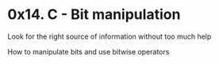 # 0x14. C - Bit manipulation




Look for the right source of information without too much help

How to manipulate bits and use bitwise operators
